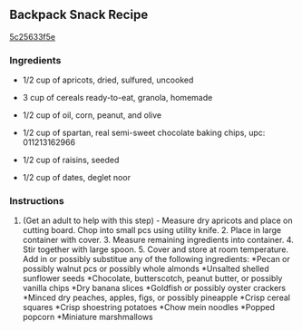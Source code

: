 ## Backpack Snack Recipe

[5c25633f5e](http://cookeatshare.com/recipes/backpack-snack-73099)

### Ingredients

 - 1/2 cup of apricots, dried, sulfured, uncooked

 - 3 cup of cereals ready-to-eat, granola, homemade

 - 1/2 cup of oil, corn, peanut, and olive

 - 1/2 cup of spartan, real semi-sweet chocolate baking chips, upc: 011213162966

 - 1/2 cup of raisins, seeded

 - 1/2 cup of dates, deglet noor

### Instructions

1. (Get an adult to help with this step) - Measure dry apricots and place on cutting board. Chop into small pcs using utility knife. 2. Place in large container with cover. 3. Measure remaining ingredients into container. 4. Stir together with large spoon. 5. Cover and store at room temperature. Add in or possibly substitue any of the following ingredients: *Pecan or possibly walnut pcs or possibly whole almonds *Unsalted shelled sunflower seeds *Chocolate, butterscotch, peanut butter, or possibly vanilla chips *Dry banana slices *Goldfish or possibly oyster crackers *Minced dry peaches, apples, figs, or possibly pineapple *Crisp cereal squares *Crisp shoestring potatoes *Chow mein noodles *Popped popcorn *Miniature marshmallows
